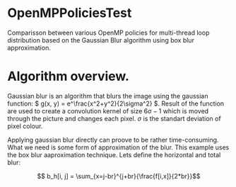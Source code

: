 # OpenMPPoliciesTest
Comparisson between various OpenMP policies for multi-thread loop distribution based on the Gaussian Blur algorithm using box blur approximation.

# Algorithm overview. 

Gaussian blur is an algorithm that blurs the image using the gaussian function:
$ g(x, y) = e^\frac{x^2+y^2}{2\sigma^2} $. Result of the function are used to create a convolution kernel of size $6\sigma -1$ which is moved through the picture and changes each pixel. $\sigma$ is the standart deviation of pixel colour.

Applying gaussian blur directly can proove to be rather time-consuming. What we need is some form of approximation of the blur. This example uses the box blur aaproximation technique. Lets define the horizontal and total blur:

$$ b_h[i, j] = \sum_{x=j-br}^{j+br}{\frac{f[i,x]}{2*br}}$$
